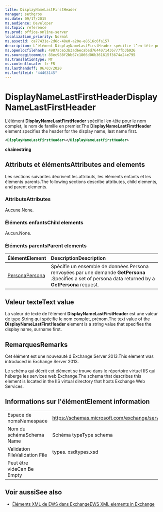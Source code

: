 ```yaml
---
title: DisplayNameLastFirstHeader
manager: sethgros
ms.date: 09/17/2015
ms.audience: Developer
ms.topic: reference
ms.prod: office-online-server
localization_priority: Normal
ms.assetid: ca77431e-2d6c-48e0-a20e-e8616c6fa157
description: L’élément DisplayNameLastFirstHeader spécifie l’en-tête pour le nom complet, le nom de famille en premier.
ms.openlocfilehash: 4987ace53b3ad6ecabed7644071436777fb3b926
ms.sourcegitcommit: 88ec988f2bb67c1866d06b361615f3674a24e795
ms.translationtype: MT
ms.contentlocale: fr-FR
ms.lasthandoff: 06/03/2020
ms.locfileid: "44463145"
---
```

# <a name="displaynamelastfirstheader"></a><span data-ttu-id="e2c7c-103">DisplayNameLastFirstHeader</span><span class="sxs-lookup"><span data-stu-id="e2c7c-103">DisplayNameLastFirstHeader</span></span>

<span data-ttu-id="e2c7c-104">L’élément **DisplayNameLastFirstHeader** spécifie l’en-tête pour le nom complet, le nom de famille en premier.</span><span class="sxs-lookup"><span data-stu-id="e2c7c-104">The **DisplayNameLastFirstHeader** element specifies the header for the display name, last name first.</span></span> 
  
```xml
<DisplayNameLastFirstHeader></DisplayNameLastFirstHeader>
```

 <span data-ttu-id="e2c7c-105">**chaîne**</span><span class="sxs-lookup"><span data-stu-id="e2c7c-105">**string**</span></span>
## <a name="attributes-and-elements"></a><span data-ttu-id="e2c7c-106">Attributs et éléments</span><span class="sxs-lookup"><span data-stu-id="e2c7c-106">Attributes and elements</span></span>

<span data-ttu-id="e2c7c-107">Les sections suivantes décrivent les attributs, les éléments enfants et les éléments parents.</span><span class="sxs-lookup"><span data-stu-id="e2c7c-107">The following sections describe attributes, child elements, and parent elements.</span></span>
  
### <a name="attributes"></a><span data-ttu-id="e2c7c-108">Attributs</span><span class="sxs-lookup"><span data-stu-id="e2c7c-108">Attributes</span></span>

<span data-ttu-id="e2c7c-109">Aucune.</span><span class="sxs-lookup"><span data-stu-id="e2c7c-109">None.</span></span>
  
### <a name="child-elements"></a><span data-ttu-id="e2c7c-110">Éléments enfants</span><span class="sxs-lookup"><span data-stu-id="e2c7c-110">Child elements</span></span>

<span data-ttu-id="e2c7c-111">Aucun.</span><span class="sxs-lookup"><span data-stu-id="e2c7c-111">None.</span></span>
  
### <a name="parent-elements"></a><span data-ttu-id="e2c7c-112">Éléments parents</span><span class="sxs-lookup"><span data-stu-id="e2c7c-112">Parent elements</span></span>

|<span data-ttu-id="e2c7c-113">**Élément**</span><span class="sxs-lookup"><span data-stu-id="e2c7c-113">**Element**</span></span>|<span data-ttu-id="e2c7c-114">**Description**</span><span class="sxs-lookup"><span data-stu-id="e2c7c-114">**Description**</span></span>|
|:-----|:-----|
|[<span data-ttu-id="e2c7c-115">Persona</span><span class="sxs-lookup"><span data-stu-id="e2c7c-115">Persona</span></span>](persona.md) <br/> |<span data-ttu-id="e2c7c-116">Spécifie un ensemble de données Persona renvoyées par une demande **GetPersona** .</span><span class="sxs-lookup"><span data-stu-id="e2c7c-116">Specifies a set of persona data returned by a **GetPersona** request.</span></span>  <br/> |
   
## <a name="text-value"></a><span data-ttu-id="e2c7c-117">Valeur texte</span><span class="sxs-lookup"><span data-stu-id="e2c7c-117">Text value</span></span>

<span data-ttu-id="e2c7c-118">La valeur de texte de l’élément **DisplayNameLastFirstHeader** est une valeur de type String qui spécifie le nom complet, prénom.</span><span class="sxs-lookup"><span data-stu-id="e2c7c-118">The text value of the **DisplayNameLastFirstHeader** element is a string value that specifies the display name, surname first.</span></span> 
  
## <a name="remarks"></a><span data-ttu-id="e2c7c-119">Remarques</span><span class="sxs-lookup"><span data-stu-id="e2c7c-119">Remarks</span></span>

<span data-ttu-id="e2c7c-120">Cet élément est une nouveauté d'Exchange Server 2013.</span><span class="sxs-lookup"><span data-stu-id="e2c7c-120">This element was introduced in Exchange Server 2013.</span></span>
  
<span data-ttu-id="e2c7c-121">Le schéma qui décrit cet élément se trouve dans le répertoire virtuel IIS qui héberge les services web Exchange.</span><span class="sxs-lookup"><span data-stu-id="e2c7c-121">The schema that describes this element is located in the IIS virtual directory that hosts Exchange Web Services.</span></span>
  
## <a name="element-information"></a><span data-ttu-id="e2c7c-122">Informations sur l'élément</span><span class="sxs-lookup"><span data-stu-id="e2c7c-122">Element information</span></span>

|||
|:-----|:-----|
|<span data-ttu-id="e2c7c-123">Espace de noms</span><span class="sxs-lookup"><span data-stu-id="e2c7c-123">Namespace</span></span>  <br/> |https://schemas.microsoft.com/exchange/services/2006/types  <br/> |
|<span data-ttu-id="e2c7c-124">Nom du schéma</span><span class="sxs-lookup"><span data-stu-id="e2c7c-124">Schema Name</span></span>  <br/> |<span data-ttu-id="e2c7c-125">Schéma type</span><span class="sxs-lookup"><span data-stu-id="e2c7c-125">Type schema</span></span>  <br/> |
|<span data-ttu-id="e2c7c-126">Validation File</span><span class="sxs-lookup"><span data-stu-id="e2c7c-126">Validation File</span></span>  <br/> |<span data-ttu-id="e2c7c-127">types. xsd</span><span class="sxs-lookup"><span data-stu-id="e2c7c-127">types.xsd</span></span>  <br/> |
|<span data-ttu-id="e2c7c-128">Peut être vide</span><span class="sxs-lookup"><span data-stu-id="e2c7c-128">Can Be Empty</span></span>  <br/> ||
   
## <a name="see-also"></a><span data-ttu-id="e2c7c-129">Voir aussi</span><span class="sxs-lookup"><span data-stu-id="e2c7c-129">See also</span></span>

- [<span data-ttu-id="e2c7c-130">Éléments XML de EWS dans Exchange</span><span class="sxs-lookup"><span data-stu-id="e2c7c-130">EWS XML elements in Exchange</span></span>](ews-xml-elements-in-exchange.md)

